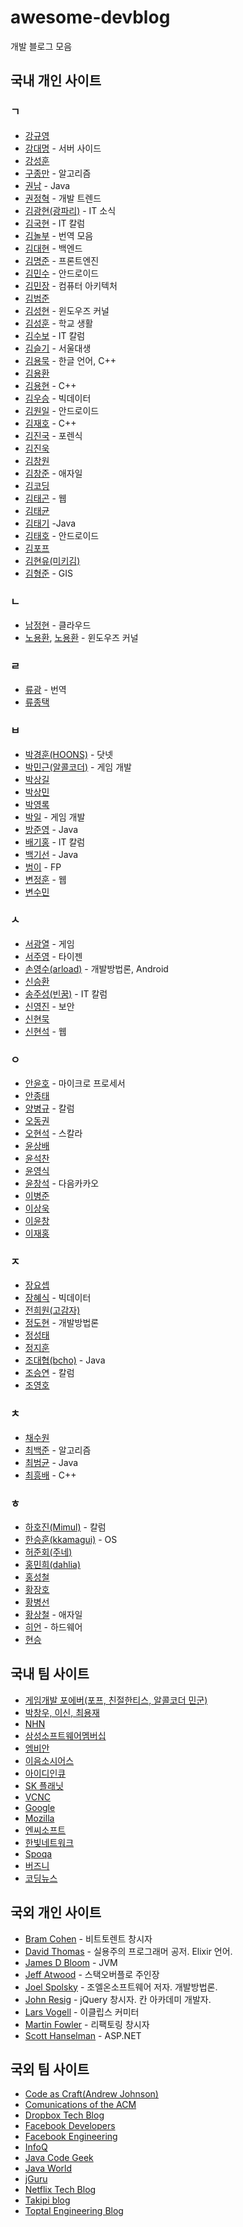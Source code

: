 # awesome-devblog

개발 블로그 모음

## 국내 개인 사이트

### ㄱ

* [강규영](www.ecogwiki.com)
* [강대명](charsyam.wordpress.com) - 서버 사이드
* [강성훈](mearie.org)
* [구종만](theyearlyprophet.com) - 알고리즘
* [권남](kwon37xi.egloos.com) - Java
* [권정혁](xguru.net/guru) - 개발 트렌드
* [김광현(광파리)](kwang82.hankyung.com) - IT 소식
* [김국현](goodhyun.com) - IT 칼럼
* [김놀부](nolboo.github.io) - 번역 모음
* [김대현](hatemogi.com) - 백엔드
* [김명준](html5lab.kr) - 프론트엔진
* [김민수](www.kmshack.kr) - 안드로이드
* [김민장](minjang.egloos.com) - 컴퓨터 아키텍처
* [김범준](bomjun.tistory.com)
* [김성현](greemate.tistory.com) - 윈도우즈 커널
* [김성훈](www.se.or.kr) - 학교 생활
* [김수보](subokim.wordpress.com) - IT 칼럼
* [김슬기](blog.seulgi.kim) - 서울대생
* [김용묵](moogi.new21.org) - 한글 언어, C++
* [김용환](knight76.tistory.com)
* [김용현](blog.naver.com/drvoss) - C++
* [김우승](kimws.wordpress.com) - 빅데이터
* [김원일](androidkr.blogspot.kr) - 안드로이드
* [김재호](www.benjaminlog.com) - C++
* [김진국](forensic-proof.com) - 포렌식
* [김진욱](rein.kr/blog)
* [김창원](www.memoriesreloaded.net)
* [김창준](agile.egloos.com) - 애자일
* [김코딩](huns.me)
* [김태곤](taegon.kim) - 웹
* [김태균](blog.gaerae.com)
* [김태기](beyondj2ee.wordpress.com) -Java
* [김태호](androidhuman.com) - 안드로이드
* [김포프](kblog.popekim.com)
* [김현유(미키김)](www.mickeykim.com)
* [김형준](www.gisdeveloper.co.kr) - GIS

### ㄴ

* [남정현](www.rkttu.com) - 클라우드
* [노용환](bugsfixed.blogspot.kr), [노용환](somma.egloos.com) - 윈도우즈 커널

### ㄹ

* [류광](occamsrazr.net) - 번역
* [류종택](ryulib.tistory.com)

### ㅂ

* [박경훈(HOONS)](hoonsbara.tistory.com) - 닷넷
* [박민근(알콜코더)](blog.naver.com/agebreak) - 게임 개발
* [박상길](likejazz.com)
* [박상민](sangminpark.wordpress.com)
* [박영록](youngrok.com)
* [박일](parkpd.egloos.com) - 게임 개발
* [방준영](bangjunyoung.blogspot.kr) - Java
* [배기홍](www.thestartupbible.com) - IT 칼럼
* [백기선](whiteship.me) - Java
* [범이](blog.daum.net/funfunction) - FP
* [변정훈](blog.outsider.ne.kr) - 웹
* [변수민](blog.suminb.com)

### ㅅ

* [서광열](gamecodingschool.org) - 게임
* [서주영](seoz.com) - 타이젠
* [손영수(arload)](arload.wordpress.com) - 개발방법론, Android
* [신승환](www.talk-with-hani.com)
* [송주성(빈꿈)](emptydream.tistory.com) - IT 칼럼
* [신영진](www.jiniya.net/wp) - 보안
* [신현묵](zetlos.tistory.com)
* [신현석](hyeonseok.com) - 웹

### ㅇ

* [안윤호](toyfab.tistory.com) - 마이크로 프로세서
* [안종태](qnibus.com)
* [양병규](blog.naver.com/delmadang) - 칼럼
* [오동권](www.flowdas.com)
* [오현석](www.enshahar.me) - 스칼라
* [윤상배](www.joinc.co.kr)
* [윤석찬](channy.creation.net)
* [윤영식](mobicon.tistory.com)
* [윤창석](changsuk.me) - 다음카카오
* [이병준](www.buggymind.com)
* [이상욱](yisangwook.tumblr.com)
* [이윤창](daddycat.blogspot.kr)
* [이재홍](pyrasis.com)

### ㅈ

* [장요셉](lastmind.net)
* [장혜식](openlook.org/wp) - 빅데이터
* [전희원(고감자)](freesearch.pe.kr)
* [정도현](www.moreagile.net) - 개발방법론
* [정성태](www.sysnet.pe.kr)
* [정지훈](health20.kr)
* [조대협(bcho)](bcho.tistory.com) - Java
* [조승연](blog.kivol.net) - 칼럼
* [조영호](aeternum.egloos.com)

### ㅊ

* [채수원](blog.doortts.com)
* [최백준](www.baekjoon.com) - 알고리즘
* [최범균](javacan.tistory.com) - Java
* [최흥배](jacking.tistory.com) - C++

### ㅎ

* [하호진(Mimul)](www.mimul.com) - 칼럼
* [한승훈(kkamagui)](kkamagui.tistory.com) - OS
* [허준회(주네)](joone.wordpress.com)
* [홍민희(dahlia)](hongminhee.org)
* [홍성철](blog.fupfin.com)
* [황장호](xrath.com)
* [황병선](www.futurewalker.kr)
* [황상철](pragmaticstory.com) - 애자일
* [히언](recipes.egloos.com) - 하드웨어
* [현승](iam-hs.com)

## 국내 팀 사이트

* [게임개발 포에버(포프, 친절한티스, 알콜코더 민군)](gamedevforever.com)
* [박창우, 이신, 최용재](dogfeet.github.io)
* [NHN](helloworld.naver.com/helloworld)
* [삼성소프트웨어멤버십](blog.secmem.org)
* [엠비안](blog.embian.com)
* [이음소시어스](bigmatch.i-um.net)
* [아이디인큐](blogs.idincu.com/dev)
* [SK 플래닛](readme.skplanet.com)
* [VCNC](engineering.vcnc.co.kr)
* [Google](googledevkr.blogspot.kr)
* [Mozilla](hacks.mozilla.or.kr)
* [엔씨소프트](blog.ncsoft.com)
* [한빛네트워크](www.hanbit.co.kr/network)
* [Spoqa](spoqa.github.io)
* [버즈니](engineering.buzzni.com)
* [코딩뉴스](www.codingnews.net)

## 국외 개인 사이트

* [Bram Cohen](bramcohen.com) - 비트토렌트 창시자
* [David Thomas](pragdave.me) - 실용주의 프로그래머 공저. Elixir 언어.
* [James D Bloom](blog.jamesdbloom.com) - JVM
* [Jeff Atwood](blog.codinghorror.com) - 스택오버플로 주인장
* [Joel Spolsky](www.joelonsoftware.com) - 조엘온소프트웨어 저자. 개발방법론.
* [John Resig](ejohn.org) - jQuery 창시자. 칸 아카데미 개발자.
* [Lars Vogell](www.vogella.com) - 이클립스 커미터
* [Martin Fowler](martinfowler.com) - 리팩토링 창시자
* [Scott Hanselman](www.hanselman.com) - ASP.NET

## 국외 팀 사이트

* [Code as Craft(Andrew Johnson)](codeascraft.com)
* [Comunications of the ACM](cacm.acm.org/blogs/about-the-blogs)
* [Dropbox Tech Blog](blogs.dropbox.com/tech)
* [Facebook Developers](www.facebook.com/FacebookDevelopers)
* [Facebook Engineering](www.facebook.com/Engineering)
* [InfoQ](www.infoq.com)
* [Java Code Geek](www.javacodegeeks.com)
* [Java World](www.javaworld.com)
* [jGuru](www.jguru.com)
* [Netflix Tech Blog](techblog.netflix.com)
* [Takipi blog](http://blog.takipi.com/)
* [Toptal Engineering Blog](www.toptal.com/blog)
